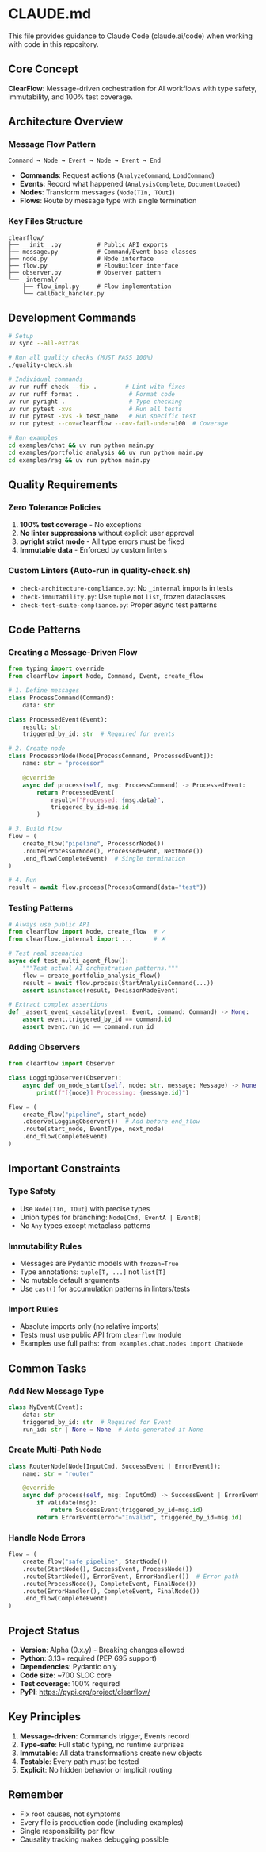 # CLAUDE.md

This file provides guidance to Claude Code (claude.ai/code) when working with code in this repository.

## Core Concept

**ClearFlow**: Message-driven orchestration for AI workflows with type safety, immutability, and 100% test coverage.

## Architecture Overview

### Message Flow Pattern

```text
Command → Node → Event → Node → Event → End
```

- **Commands**: Request actions (`AnalyzeCommand`, `LoadCommand`)
- **Events**: Record what happened (`AnalysisComplete`, `DocumentLoaded`)
- **Nodes**: Transform messages (`Node[TIn, TOut]`)
- **Flows**: Route by message type with single termination

### Key Files Structure

```text
clearflow/
├── __init__.py          # Public API exports
├── message.py           # Command/Event base classes
├── node.py              # Node interface
├── flow.py              # FlowBuilder interface
├── observer.py          # Observer pattern
└── _internal/
    ├── flow_impl.py     # Flow implementation
    └── callback_handler.py
```

## Development Commands

```bash
# Setup
uv sync --all-extras

# Run all quality checks (MUST PASS 100%)
./quality-check.sh

# Individual commands
uv run ruff check --fix .        # Lint with fixes
uv run ruff format .              # Format code
uv run pyright .                  # Type checking
uv run pytest -xvs                # Run all tests
uv run pytest -xvs -k test_name   # Run specific test
uv run pytest --cov=clearflow --cov-fail-under=100  # Coverage

# Run examples
cd examples/chat && uv run python main.py
cd examples/portfolio_analysis && uv run python main.py
cd examples/rag && uv run python main.py
```

## Quality Requirements

### Zero Tolerance Policies

1. **100% test coverage** - No exceptions
2. **No linter suppressions** without explicit user approval
3. **pyright strict mode** - All type errors must be fixed
4. **Immutable data** - Enforced by custom linters

### Custom Linters (Auto-run in quality-check.sh)

- `check-architecture-compliance.py`: No `_internal` imports in tests
- `check-immutability.py`: Use `tuple` not `list`, frozen dataclasses
- `check-test-suite-compliance.py`: Proper async test patterns

## Code Patterns

### Creating a Message-Driven Flow

```python
from typing import override
from clearflow import Node, Command, Event, create_flow

# 1. Define messages
class ProcessCommand(Command):
    data: str

class ProcessedEvent(Event):
    result: str
    triggered_by_id: str  # Required for events

# 2. Create node
class ProcessorNode(Node[ProcessCommand, ProcessedEvent]):
    name: str = "processor"

    @override
    async def process(self, msg: ProcessCommand) -> ProcessedEvent:
        return ProcessedEvent(
            result=f"Processed: {msg.data}",
            triggered_by_id=msg.id
        )

# 3. Build flow
flow = (
    create_flow("pipeline", ProcessorNode())
    .route(ProcessorNode(), ProcessedEvent, NextNode())
    .end_flow(CompleteEvent)  # Single termination
)

# 4. Run
result = await flow.process(ProcessCommand(data="test"))
```

### Testing Patterns

```python
# Always use public API
from clearflow import Node, create_flow  # ✓
from clearflow._internal import ...      # ✗

# Test real scenarios
async def test_multi_agent_flow():
    """Test actual AI orchestration patterns."""
    flow = create_portfolio_analysis_flow()
    result = await flow.process(StartAnalysisCommand(...))
    assert isinstance(result, DecisionMadeEvent)

# Extract complex assertions
def _assert_event_causality(event: Event, command: Command) -> None:
    assert event.triggered_by_id == command.id
    assert event.run_id == command.run_id
```

### Adding Observers

```python
from clearflow import Observer

class LoggingObserver(Observer):
    async def on_node_start(self, node: str, message: Message) -> None:
        print(f"[{node}] Processing: {message.id}")

flow = (
    create_flow("pipeline", start_node)
    .observe(LoggingObserver())  # Add before end_flow
    .route(start_node, EventType, next_node)
    .end_flow(CompleteEvent)
)
```

## Important Constraints

### Type Safety

- Use `Node[TIn, TOut]` with precise types
- Union types for branching: `Node[Cmd, EventA | EventB]`
- No `Any` types except metaclass patterns

### Immutability Rules

- Messages are Pydantic models with `frozen=True`
- Type annotations: `tuple[T, ...]` not `list[T]`
- No mutable default arguments
- Use `cast()` for accumulation patterns in linters/tests

### Import Rules

- Absolute imports only (no relative imports)
- Tests must use public API from `clearflow` module
- Examples use full paths: `from examples.chat.nodes import ChatNode`

## Common Tasks

### Add New Message Type

```python
class MyEvent(Event):
    data: str
    triggered_by_id: str  # Required for Event
    run_id: str | None = None  # Auto-generated if None
```

### Create Multi-Path Node

```python
class RouterNode(Node[InputCmd, SuccessEvent | ErrorEvent]):
    name: str = "router"

    @override
    async def process(self, msg: InputCmd) -> SuccessEvent | ErrorEvent:
        if validate(msg):
            return SuccessEvent(triggered_by_id=msg.id)
        return ErrorEvent(error="Invalid", triggered_by_id=msg.id)
```

### Handle Node Errors

```python
flow = (
    create_flow("safe_pipeline", StartNode())
    .route(StartNode(), SuccessEvent, ProcessNode())
    .route(StartNode(), ErrorEvent, ErrorHandler())  # Error path
    .route(ProcessNode(), CompleteEvent, FinalNode())
    .route(ErrorHandler(), CompleteEvent, FinalNode())
    .end_flow(CompleteEvent)
)
```

## Project Status

- **Version**: Alpha (0.x.y) - Breaking changes allowed
- **Python**: 3.13+ required (PEP 695 support)
- **Dependencies**: Pydantic only
- **Code size**: ~700 SLOC core
- **Test coverage**: 100% required
- **PyPI**: <https://pypi.org/project/clearflow/>

## Key Principles

1. **Message-driven**: Commands trigger, Events record
2. **Type-safe**: Full static typing, no runtime surprises
3. **Immutable**: All data transformations create new objects
4. **Testable**: Every path must be tested
5. **Explicit**: No hidden behavior or implicit routing

## Remember

- Fix root causes, not symptoms
- Every file is production code (including examples)
- Single responsibility per flow
- Causality tracking makes debugging possible
